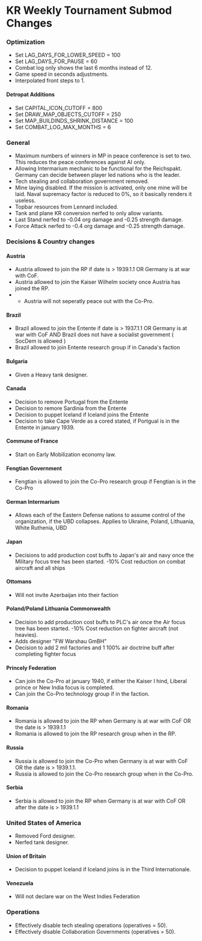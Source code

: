 # KR Weekly Tournament Submod Changes

### Optimization
- Set LAG_DAYS_FOR_LOWER_SPEED = 100
- Set LAG_DAYS_FOR_PAUSE = 60
- Combat log only shows the last 6 months instead of 12.
- Game speed in seconds adjustments.
- Interpolated front steps to 1.

#### Detropat Additions
- Set CAPITAL_ICON_CUTOFF = 800
- Set DRAW_MAP_OBJECTS_CUTOFF = 250
- Set MAP_BUILDINDS_SHRINK_DISTANCE = 100
- Set COMBAT_LOG_MAX_MONTHS = 6

### General
- Maximum numbers of winners in MP in peace conference is set to two. This reduces the peace conferences against AI only.
- Allowing Intermarium mechanic to be functional for the Reichspakt. Germany can decide between player led nations who is the leader.
- Tech stealing and collaboration government removed.
- Mine laying disabled. If the mission is activated, only one mine will be laid. Naval supremacy factor is reduced to 0%, so it basically renders it useless.
- Topbar resources from Lennard included.
- Tank and plane KR conversion nerfed to only allow variants.
- Last Stand nerfed to -0.04 org damage and -0.25 strength damage.
- Force Attack nerfed to -0.4 org damage and -0.25 strength damage.

### Decisions & Country changes

#### Austria
- Austria allowed to join the RP if date is > 1939.1.1 OR Germany is at war with CoF.
- Austria allowed to join the Kaiser Wilhelm society once Austria has joined the RP.
- - Austria will not seperatly peace out with the Co-Pro.

#### Brazil
- Brazil allowed to join the Entente if date is > 1937.1.1 OR Germany is at war with CoF AND Brazil does not have a socialist government ( SocDem is allowed )
- Brazil allowed to join Entente research group if in Canada's faction

#### Bulgaria
- Given a Heavy tank designer.

#### Canada
- Decision to remove Portugal from the Entente
- Decision to remore Sardinia from the Entente
- Decision to puppet Iceland if Iceland joins the Entente
- Decision to take Cape Verde as a cored stated, if Portgual is in the Entente in january 1939.

#### Commune of France
- Start on Early Mobilization economy law.

#### Fengtian Government
- Fengtian is allowed to join the Co-Pro research group if Fengtian is in the Co-Pro

#### German Intermarium
- Allows each of the Eastern Defense nations to assume control of the organization, if the UBD collapses. Applies to Ukraine, Poland, Lithuania, White Ruthenia, UBD

#### Japan
- Decisions to add production cost buffs to Japan's air and navy once the Military focus tree has been started. -10% Cost reduction on combat aircraft and all ships


#### Ottomans
- Will not invite Azerbaijan into their faction

#### Poland/Poland Lithuania Commonwealth
- Decision to add production cost buffs to PLC's air once the Air focus tree has been started. -10% Cost reduction on fighter aircraft (not heavies).
- Adds designer "FW Warshau GmBH"
- Decision to add 2 mil factories and 1 100% air doctrine buff after completing fighter focus

#### Princely Federation
- Can join the Co-Pro at january 1940, if either the Kaiser I hind, Liberal prince or New India focus is completed.
- Can join the Co-Pro technology group if in the faction.

#### Romania
- Romania is allowed to join the RP when Germany is at war with CoF OR the date is > 1939.1.1
- Romania is allowed to join the RP research group when in the RP.

#### Russia
- Russia is allowed to join the Co-Pro when Germany is at war with CoF OR the date is > 1939.1.1.
- Russia is allowed to join the Co-Pro research group when in the Co-Pro.

#### Serbia
- Serbia is allowed to join the RP when Germany is at war with CoF OR after the date
is > 1939.1.1

### United States of America
- Removed Ford designer.
- Nerfed tank designer.

#### Union of Britain
- Decision to puppet Iceland if Iceland joins is in the Third Internationale.

#### Venezuela
- Will not declare war on the West Indies Federation

### Operations
- Effectively disable tech stealing operations (operatives = 50).
- Effectively disable Collaboration Governments (operatives = 50).
